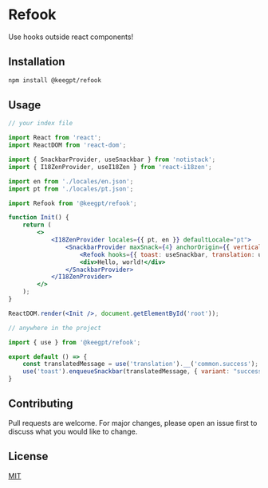 # Refook

Use hooks outside react components!

## Installation

```bash
npm install @keegpt/refook
```

## Usage

```jsx
// your index file

import React from 'react';
import ReactDOM from 'react-dom';

import { SnackbarProvider, useSnackbar } from 'notistack';
import { I18ZenProvider, useI18Zen } from 'react-i18zen';

import en from './locales/en.json';
import pt from './locales/pt.json';

import Refook from '@keegpt/refook';

function Init() {
    return (
        <>
            <I18ZenProvider locales={{ pt, en }} defaultLocale="pt">
                <SnackbarProvider maxSnack={4} anchorOrigin={{ vertical: 'top', horizontal: 'right', }}>
                    <Refook hooks={{ toast: useSnackbar, translation: useI18Zen }} />
                    <div>Hello, world!</div>
                </SnackbarProvider>
            </I18ZenProvider>
        </>
    );
}

ReactDOM.render(<Init />, document.getElementById('root'));
```
```jsx
// anywhere in the project

import { use } from '@keegpt/refook';

export default () => {
    const translatedMessage = use('translation').__('common.success');
    use('toast').enqueueSnackbar(translatedMessage, { variant: "success" });
}

```

## Contributing
Pull requests are welcome. For major changes, please open an issue first to discuss what you would like to change.

## License
[MIT](https://choosealicense.com/licenses/mit/)